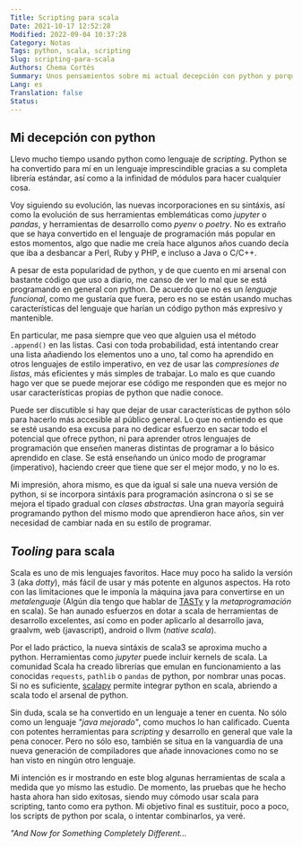```yaml
---
Title: Scripting para scala
Date: 2021-10-17 12:52:28
Modified: 2022-09-04 10:37:28
Category: Notas
Tags: python, scala, scripting
Slug: scripting-para-scala
Authors: Chema Cortés
Summary: Unos pensamientos sobre mi actual decepción con python y porqué empiezo a usar más scala para tareas de _scripting_.
Lang: es
Translation: false
Status:
---
```


## Mi decepción con python

Llevo mucho tiempo usando python como lenguaje de _scripting_. Python se ha convertido para mí en un lenguaje imprescindible gracias a su completa librería estándar, así como a la infinidad de módulos para hacer cualquier cosa.

Voy siguiendo su evolución, las nuevas incorporaciones en su sintáxis, así como la evolución de sus herramientas emblemáticas como _jupyter_ o _pandas_, y herramientas de desarrollo como _pyenv_ o _poetry_. No es extraño que se haya convertido en el lenguaje de programación más popular en estos momentos, algo que nadie me creía hace algunos años cuando decía que iba a desbancar a Perl, Ruby y PHP, e incluso a Java o C/C++.

A pesar de esta popularidad de python, y de que cuento en mi arsenal con bastante código que uso a diario, me canso de ver lo mal que se está programando en general con python. De acuerdo que no es un _lenguaje funcional_, como me gustaría que fuera, pero es no se están usando muchas características del lenguaje que harían un código python más expresivo y mantenible.

En particular, me pasa siempre que veo que alguien usa el método `.append()` en las listas. Casi con toda probabilidad, está intentando crear una lista añadiendo los elementos uno a uno, tal como ha aprendido en otros lenguajes de estilo imperativo, en vez de usar las _compresiones de listas_, más eficientes y más simples de trabajar. Lo malo es que cuando hago ver que se puede mejorar ese código me responden que es mejor no usar características propias de python que nadie conoce.

Puede ser discutible si hay que dejar de usar características de python sólo para hacerlo más accesible al público general. Lo que no entiendo es que se esté usando esa excusa para no dedicar esfuerzo en sacar todo el potencial que ofrece python, ni para aprender otros lenguajes de programación que enseñen maneras distintas de programar a lo básico aprendido en clase. Se está enseñando un único modo de programar (imperativo), haciendo creer que tiene que ser el mejor modo, y no lo es.

Mi impresión, ahora mismo, es que da igual si sale una nueva versión de python, si se incorpora sintáxis para programación asíncrona o si se se mejora el tipado gradual con _clases abstractas_. Una gran mayoría seguirá programando python del mismo modo que aprendieron hace años, sin ver necesidad de cambiar nada en su estilo de programar.

## _Tooling_ para scala

Scala es uno de mis lenguajes favoritos. Hace muy poco ha salido la versión 3 (aka _dotty_), más fácil de usar y más potente en algunos aspectos. Ha roto con las limitaciones que le imponía la máquina java para convertirse en un _metalenguaje_ (Algún día tengo que hablar de [TASTy][] y la _metaprogramación_ en scala). Se han aunado esfuerzos en dotar a scala de herramientas de desarrollo excelentes, así como en poder aplicarlo al desarrollo java, graalvm, web (javascript), android o llvm (_native scala_).

Por el lado práctico, la nueva sintáxis de scala3 se aproxima mucho a python. Herramientas como _jupyter_ puede incluir kernels de scala. La comunidad Scala ha creado librerías que emulan en funcionamiento a las conocidas `requests`, `pathlib` o `pandas` de python, por nombrar unas pocas. Si no es suficiente, [scalapy][] permite integrar python en scala, abriendo a scala todo el arsenal de python.

Sin duda, scala se ha convertido en un lenguaje a tener en cuenta. No sólo como un lenguaje _"java mejorado"_, como muchos lo han calificado. Cuenta con potentes herramientas para _scripting_ y desarrollo en general que vale la pena conocer. Pero no sólo eso, también se situa en la vanguardia de una nueva generación de compiladores que añade innovaciones como no se han visto en ningún otro lenguaje.

Mi intención es ir mostrando en este blog algunas herramientas de scala a medida que yo mismo las estudio. De momento, las pruebas que he hecho hasta ahora han sido exitosas, siendo muy cómodo usar scala para scripting, tanto como era python. Mi objetivo final es sustituir, poco a poco, los scripts de python por scala, o intentar combinarlos, ya veré.

<!-- markdownlint-disable MD036 -->
_"And Now for Something Completely Different..._

[TASTy]: https://docs.scala-lang.org/scala3/guides/tasty-overview.html "Typed Abstract Syntax Trees"
[scalapy]: https://scalapy.dev/

